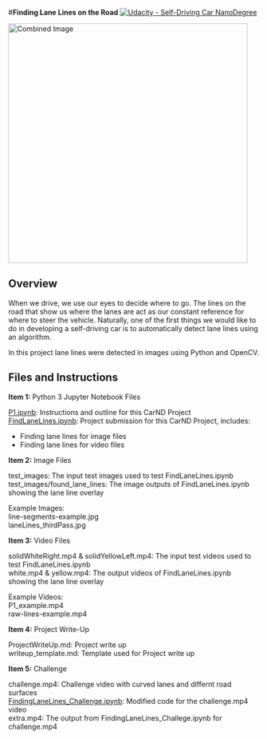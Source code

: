 #**Finding Lane Lines on the Road** 
[![Udacity - Self-Driving Car NanoDegree](https://s3.amazonaws.com/udacity-sdc/github/shield-carnd.svg)](http://www.udacity.com/drive)

<img src="laneLines_thirdPass.jpg" width="480" alt="Combined Image" />

Overview
---

When we drive, we use our eyes to decide where to go.  The lines on the road that show us where the lanes are act as our constant reference for where to steer the vehicle.  Naturally, one of the first things we would like to do in developing a self-driving car is to automatically detect lane lines using an algorithm.  

In this project lane lines were detected in images using Python and OpenCV.  


Files and Instructions
---
**Item 1:** Python 3 Jupyter Notebook Files 

[P1.ipynb](https://github.com/cassiecarr/CarND-LaneLines-P1-1/blob/master/P1.ipynb): Instructions and outline for this CarND Project   
[FindLaneLines.ipynb](https://github.com/cassiecarr/CarND-LaneLines-P1-1/blob/master/FindLaneLines.ipynb): Project submission for this CarND Project, includes:  
* Finding lane lines for image files
* Finding lane lines for video files

**Item 2:** Image Files

test_images: The input test images used to test FindLaneLines.ipynb  
test_images/found_lane_lines: The image outputs of FindLaneLines.ipynb showing the lane line overlay  

Example Images:  
line-segments-example.jpg  
laneLines_thirdPass.jpg  

**Item 3:** Video Files  

solidWhiteRight.mp4 & solidYellowLeft.mp4: The input test videos used to test FindLaneLines.ipynb  
white.mp4 & yellow.mp4: The output videos of FindLaneLines.ipynb showing the lane line overlay  

Example Videos:  
P1_example.mp4   
raw-lines-example.mp4  

**Item 4:** Project Write-Up

ProjectWriteUp.md: Project write up  
writeup_template.md: Template used for Project write up  

**Item 5:** Challenge

challenge.mp4: Challenge video with curved lanes and differnt road surfaces  
[FindingLaneLines_Challenge.ipynb](https://github.com/cassiecarr/CarND-LaneLines-P1-1/blob/master/FindingLaneLines_Challenge.ipynb): Modified code for the challenge.mp4 video  
extra.mp4: The output from FindingLaneLines_Challege.ipynb for challenge.mp4  

 
